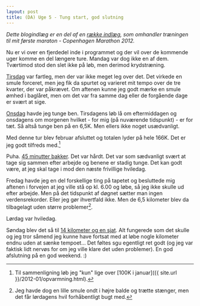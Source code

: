 ```yaml
---
layout: post
title: (DA) Uge 5 - Tung start, god slutning
---
```


*Dette blogindlæg er en del af en [række indlæg](/marathon.html), som omhandler træningen til mit første maraton - Copenhagen Marathon 2012.*

Nu er vi over en fjerdedel inde i programmet og der vil over de kommende uger komme en del længere ture. Mandag var dog ikke en af dem. Tværtimod stod den slet ikke på løb, men derimod krydstræning.

[Tirsdag](http://connect.garmin.com/activity/153424128) var fartleg, men der var ikke meget leg over det. Det virkede en smule forceret, men jeg fik da spurtet og varieret mit tempo over de tre kvarter, der var påkrævet. Om aftenen kunne jeg godt mærke en smule ømhed i baglåret, men om det var fra samme dag eller de forgående dage er svært at sige.

[Onsdag](http://connect.garmin.com/activity/153605075) havde jeg tunge ben. Tirsdagens løb lå om eftermiddagen og onsdagens om morgenen hvilket - for mig (på nuværende tidspunkt) - er for tæt. Så altså tunge ben på en 6,5K. Men ellers ikke noget usædvanligt.

Med denne tur blev februar afsluttet og totalen lyder på hele 166K. Det er jeg godt tilfreds med.[^2]

Puha. [45 minutter bakker](http://connect.garmin.com/activity/153978031). Det var hårdt. Det var som sædvanligt svært at tage sig sammen efter arbejde og benene er stadig tunge. Det kan godt være, at jeg skal tage i mod den næste frivillige hviledag.

Fredag havde jeg en del forskellige ting på tapetet og besluttede mig aftenen i forvejen at jeg ville stå op kl. 6.00 og løbe, så jeg ikke skulle ud efter arbejde. Men på det tidspunkt af døgnet sætter man ingen verdensrekorder. Eller jeg gør ihvertfald ikke. Men de 6,5 kilometer blev da tilbagelagt uden større problemer[^3].

Lørdag var hviledag.

Søndag blev det så til [14 kilometer og en sjat](http://connect.garmin.com/activity/154808094). Alt fungerede som det skulle og jeg tror såmend jeg kunne have fortsat med at løbe nogle kilometer endnu uden at sænke tempoet... Det føltes sgu egentligt ret godt (og jeg var faktisk lidt nervøs for om jeg ville klare det uden problemer). En god afslutning på en god weekend. :)

[^2]: Til sammenligning løb jeg "kun" lige over [100K i januar]({{ site.url }}/2012-01/opvarmning.html).
[^3]: Jeg havde dog en lille smule ondt i højre balde og trætte stænger, men det får lørdagens hvil forhåbentligt bugt med.
